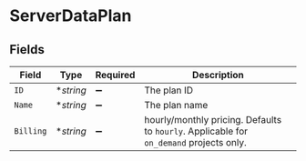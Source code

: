 # ServerDataPlan


## Fields

| Field                                                                                  | Type                                                                                   | Required                                                                               | Description                                                                            |
| -------------------------------------------------------------------------------------- | -------------------------------------------------------------------------------------- | -------------------------------------------------------------------------------------- | -------------------------------------------------------------------------------------- |
| `ID`                                                                                   | **string*                                                                              | :heavy_minus_sign:                                                                     | The plan ID                                                                            |
| `Name`                                                                                 | **string*                                                                              | :heavy_minus_sign:                                                                     | The plan name                                                                          |
| `Billing`                                                                              | **string*                                                                              | :heavy_minus_sign:                                                                     | hourly/monthly pricing. Defaults to `hourly`. Applicable for `on_demand` projects only. |
